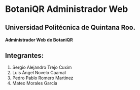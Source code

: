 # BotaniQR Administrador Web

## Universidad Politécnica de Quintana Roo.

#### Administrador Web de BotaniQR

## Integrantes:

1. Sergio Alejandro Trejo Cuxim
2. Luis Ángel Novelo Caamal
3. Pedro Pablo Romero Martinez
4. Mateo Morales García
